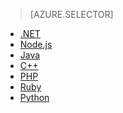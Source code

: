 > [AZURE.SELECTOR]
- [.NET](../articles/storage-dotnet-how-to-use-blobs.md)
- [Node.js](../articles/storage-nodejs-how-to-use-blob-storage.md)
- [Java](../articles/storage-java-how-to-use-blob-storage.md)
- [C++](../articles/storage-c-plus-plus-how-to-use-blobs.md)
- [PHP](../articles/storage-php-how-to-use-blobs.md)
- [Ruby](../articles/storage-ruby-how-to-use-blob-storage.md)
- [Python](../articles/storage-python-how-to-use-blob-storage.md)

<!--HONumber=52-->
